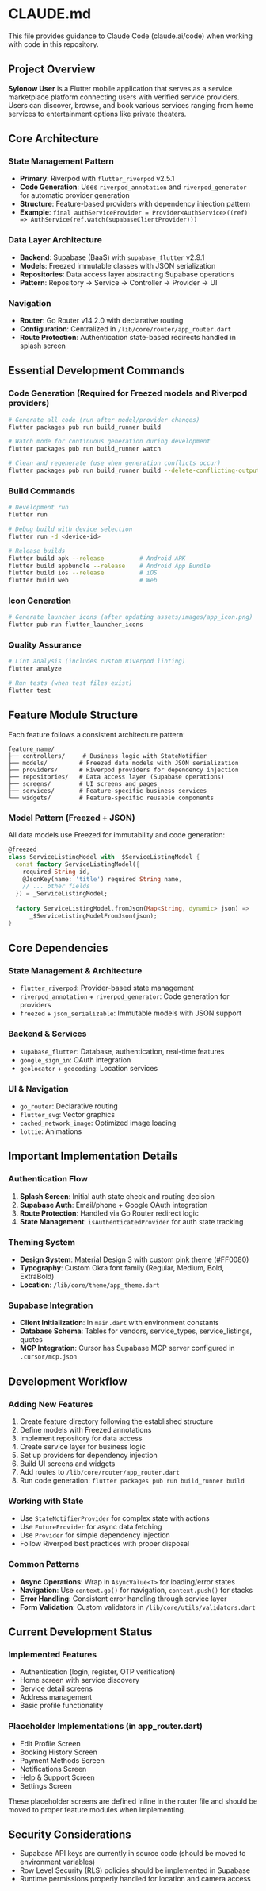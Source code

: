 # CLAUDE.md

This file provides guidance to Claude Code (claude.ai/code) when working with code in this repository.

## Project Overview

**Sylonow User** is a Flutter mobile application that serves as a service marketplace platform connecting users with verified service providers. Users can discover, browse, and book various services ranging from home services to entertainment options like private theaters.

## Core Architecture

### State Management Pattern
- **Primary**: Riverpod with `flutter_riverpod` v2.5.1
- **Code Generation**: Uses `riverpod_annotation` and `riverpod_generator` for automatic provider generation
- **Structure**: Feature-based providers with dependency injection pattern
- **Example**: `final authServiceProvider = Provider<AuthService>((ref) => AuthService(ref.watch(supabaseClientProvider)))`

### Data Layer Architecture
- **Backend**: Supabase (BaaS) with `supabase_flutter` v2.9.1
- **Models**: Freezed immutable classes with JSON serialization
- **Repositories**: Data access layer abstracting Supabase operations
- **Pattern**: Repository → Service → Controller → Provider → UI

### Navigation
- **Router**: Go Router v14.2.0 with declarative routing
- **Configuration**: Centralized in `/lib/core/router/app_router.dart`
- **Route Protection**: Authentication state-based redirects handled in splash screen

## Essential Development Commands

### Code Generation (Required for Freezed models and Riverpod providers)
```bash
# Generate all code (run after model/provider changes)
flutter packages pub run build_runner build

# Watch mode for continuous generation during development
flutter packages pub run build_runner watch

# Clean and regenerate (use when generation conflicts occur)
flutter packages pub run build_runner build --delete-conflicting-outputs
```

### Build Commands
```bash
# Development run
flutter run

# Debug build with device selection
flutter run -d <device-id>

# Release builds
flutter build apk --release          # Android APK
flutter build appbundle --release    # Android App Bundle
flutter build ios --release          # iOS
flutter build web                    # Web
```

### Icon Generation
```bash
# Generate launcher icons (after updating assets/images/app_icon.png)
flutter pub run flutter_launcher_icons
```

### Quality Assurance
```bash
# Lint analysis (includes custom Riverpod linting)
flutter analyze

# Run tests (when test files exist)
flutter test
```

## Feature Module Structure

Each feature follows a consistent architecture pattern:

```
feature_name/
├── controllers/     # Business logic with StateNotifier
├── models/         # Freezed data models with JSON serialization
├── providers/      # Riverpod providers for dependency injection
├── repositories/   # Data access layer (Supabase operations)
├── screens/        # UI screens and pages
├── services/       # Feature-specific business services
└── widgets/        # Feature-specific reusable components
```

### Model Pattern (Freezed + JSON)
All data models use Freezed for immutability and code generation:
```dart
@freezed
class ServiceListingModel with _$ServiceListingModel {
  const factory ServiceListingModel({
    required String id,
    @JsonKey(name: 'title') required String name,
    // ... other fields
  }) = _ServiceListingModel;
  
  factory ServiceListingModel.fromJson(Map<String, dynamic> json) => 
      _$ServiceListingModelFromJson(json);
}
```

## Core Dependencies

### State Management & Architecture
- `flutter_riverpod`: Provider-based state management
- `riverpod_annotation` + `riverpod_generator`: Code generation for providers
- `freezed` + `json_serializable`: Immutable models with JSON support

### Backend & Services
- `supabase_flutter`: Database, authentication, real-time features
- `google_sign_in`: OAuth integration
- `geolocator` + `geocoding`: Location services

### UI & Navigation
- `go_router`: Declarative routing
- `flutter_svg`: Vector graphics
- `cached_network_image`: Optimized image loading
- `lottie`: Animations

## Important Implementation Details

### Authentication Flow
1. **Splash Screen**: Initial auth state check and routing decision
2. **Supabase Auth**: Email/phone + Google OAuth integration
3. **Route Protection**: Handled via Go Router redirect logic
4. **State Management**: `isAuthenticatedProvider` for auth state tracking

### Theming System
- **Design System**: Material Design 3 with custom pink theme (#FF0080)
- **Typography**: Custom Okra font family (Regular, Medium, Bold, ExtraBold)
- **Location**: `/lib/core/theme/app_theme.dart`

### Supabase Integration
- **Client Initialization**: In `main.dart` with environment constants
- **Database Schema**: Tables for vendors, service_types, service_listings, quotes
- **MCP Integration**: Cursor has Supabase MCP server configured in `.cursor/mcp.json`

## Development Workflow

### Adding New Features
1. Create feature directory following the established structure
2. Define models with Freezed annotations
3. Implement repository for data access
4. Create service layer for business logic
5. Set up providers for dependency injection
6. Build UI screens and widgets
7. Add routes to `/lib/core/router/app_router.dart`
8. Run code generation: `flutter packages pub run build_runner build`

### Working with State
- Use `StateNotifierProvider` for complex state with actions
- Use `FutureProvider` for async data fetching
- Use `Provider` for simple dependency injection
- Follow Riverpod best practices with proper disposal

### Common Patterns
- **Async Operations**: Wrap in `AsyncValue<T>` for loading/error states
- **Navigation**: Use `context.go()` for navigation, `context.push()` for stacks
- **Error Handling**: Consistent error handling through service layer
- **Form Validation**: Custom validators in `/lib/core/utils/validators.dart`

## Current Development Status

### Implemented Features
- Authentication (login, register, OTP verification)
- Home screen with service discovery
- Service detail screens
- Address management
- Basic profile functionality

### Placeholder Implementations (in app_router.dart)
- Edit Profile Screen
- Booking History Screen  
- Payment Methods Screen
- Notifications Screen
- Help & Support Screen
- Settings Screen

These placeholder screens are defined inline in the router file and should be moved to proper feature modules when implementing.

## Security Considerations

- Supabase API keys are currently in source code (should be moved to environment variables)
- Row Level Security (RLS) policies should be implemented in Supabase
- Runtime permissions properly handled for location and camera access
